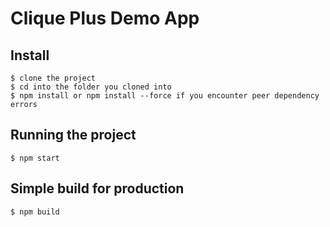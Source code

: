 # Clique Plus Demo App

## Install

    $ clone the project
    $ cd into the folder you cloned into
    $ npm install or npm install --force if you encounter peer dependency errors

## Running the project

    $ npm start

## Simple build for production

    $ npm build